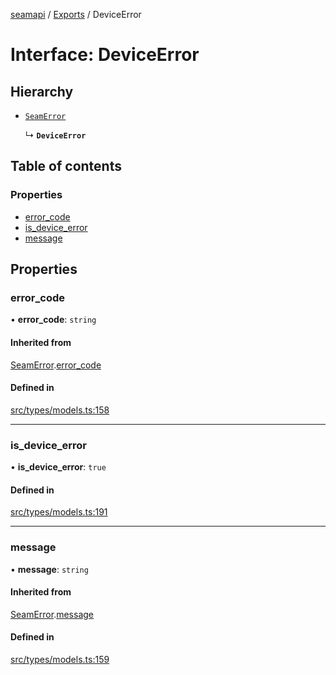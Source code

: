 [seamapi](../README.md) / [Exports](../modules.md) / DeviceError

# Interface: DeviceError

## Hierarchy

- [`SeamError`](SeamError.md)

  ↳ **`DeviceError`**

## Table of contents

### Properties

- [error\_code](DeviceError.md#error_code)
- [is\_device\_error](DeviceError.md#is_device_error)
- [message](DeviceError.md#message)

## Properties

### error\_code

• **error\_code**: `string`

#### Inherited from

[SeamError](SeamError.md).[error_code](SeamError.md#error_code)

#### Defined in

[src/types/models.ts:158](https://github.com/seamapi/javascript/blob/main/src/types/models.ts#L158)

___

### is\_device\_error

• **is\_device\_error**: ``true``

#### Defined in

[src/types/models.ts:191](https://github.com/seamapi/javascript/blob/main/src/types/models.ts#L191)

___

### message

• **message**: `string`

#### Inherited from

[SeamError](SeamError.md).[message](SeamError.md#message)

#### Defined in

[src/types/models.ts:159](https://github.com/seamapi/javascript/blob/main/src/types/models.ts#L159)
